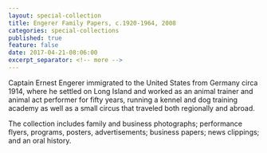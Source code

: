 ```yaml
---
layout: special-collection
title: Engerer Family Papers, c.1920-1964, 2008
categories: special-collections
published: true
feature: false
date: 2017-04-21-08:06:00
excerpt_separator: <!-- more -->
---
```

Captain Ernest Engerer immigrated to the United States from Germany circa 1914, where he settled on Long Island and worked as an animal trainer and animal act performer for fifty years, running a kennel and dog training academy as well as a small circus that traveled both regionally and abroad.
<!-- more -->

The collection includes family and business photographs; performance flyers, programs, posters, advertisements; business papers; news clippings; and an oral history.
<!-- more -->
